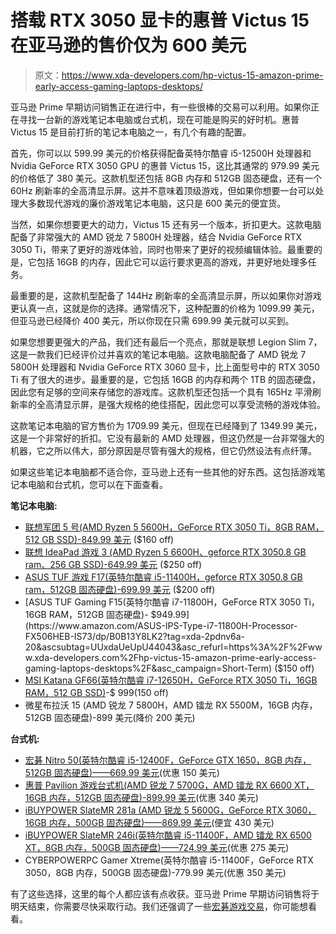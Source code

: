 # 搭载 RTX 3050 显卡的惠普 Victus 15 在亚马逊的售价仅为 600 美元

> 原文：<https://www.xda-developers.com/hp-victus-15-amazon-prime-early-access-gaming-laptops-desktops/>

亚马逊 Prime 早期访问销售正在进行中，有一些很棒的交易可以利用。如果你正在寻找一台新的游戏笔记本电脑或台式机，现在可能是购买的好时机。惠普 Victus 15 是目前打折的笔记本电脑之一，有几个有趣的配置。

首先，你可以以 599.99 美元的价格获得配备英特尔酷睿 i5-12500H 处理器和 Nvidia GeForce RTX 3050 GPU 的惠普 Victus 15，这比其通常的 979.99 美元的价格低了 380 美元。这款机型还包括 8GB 内存和 512GB 固态硬盘，还有一个 60Hz 刷新率的全高清显示屏。这并不意味着顶级游戏，但如果你想要一台可以处理大多数现代游戏的廉价游戏笔记本电脑，这只是 600 美元的便宜货。

当然，如果你想要更大的动力，Victus 15 还有另一个版本，折扣更大。这款电脑配备了非常强大的 AMD 锐龙 7 5800H 处理器，结合 Nvidia GeForce RTX 3050 Ti，带来了更好的游戏体验，同时也带来了更好的视频编辑体验。最重要的是，它包括 16GB 的内存，因此它可以运行要求更高的游戏，并更好地处理多任务。

最重要的是，这款机型配备了 144Hz 刷新率的全高清显示屏，所以如果你对游戏更认真一点，这就是你的选择。通常情况下，这种配置的价格为 1099.99 美元，但亚马逊已经降价 400 美元，所以你现在只需 699.99 美元就可以买到。

如果您想要更强大的产品，我们还有最后一个亮点，那就是联想 Legion Slim 7，这是一款我们已经评价过并喜欢的笔记本电脑。这款电脑配备了 AMD 锐龙 7 5800H 处理器和 Nvidia GeForce RTX 3060 显卡，比上面型号中的 RTX 3050 Ti 有了很大的进步。最重要的是，它包括 16GB 的内存和两个 1TB 的固态硬盘，因此您有足够的空间来存储您的游戏库。这款机型还包括一个具有 165Hz 平滑刷新率的全高清显示屏，是强大规格的绝佳搭配，因此您可以享受流畅的游戏体验。

这款笔记本电脑的官方售价为 1709.99 美元，但现在已经降到了 1349.99 美元，这是一个非常好的折扣。它没有最新的 AMD 处理器，但这仍然是一台非常强大的机器，它之所以伟大，部分原因是尽管有强大的规格，但它仍然设法有点纤薄。

如果这些笔记本电脑都不适合你，亚马逊上还有一些其他的好东西。这包括游戏笔记本电脑和台式机，您可以在下面查看。

**笔记本电脑:**

*   [联想军团 5 号(AMD Ryzen 5 5600H，GeForce RTX 3050 Ti，8GB RAM，512 GB SSD)-849.99 美元](https://www.amazon.com/Lenovo-GeForce-Graphics-Windows-Phantom/dp/B09S5MG6K6?tag=xda-2pdnv6a-20&ascsubtag=UUxdaUeUpU44043&asc_refurl=https%3A%2F%2Fwww.xda-developers.com%2Fhp-victus-15-amazon-prime-early-access-gaming-laptops-desktops%2F&asc_campaign=Short-Term) ($160 off)
*   [联想 IdeaPad 游戏 3 (AMD Ryzen 5 6600H、geforce RTX 3050.8 GB ram、256 GB SSD)-649.99 美元](https://www.amazon.com/Lenovo-IdeaPad-Essential-Computer-Graphics/dp/B09RND1LP2?tag=xda-2pdnv6a-20&ascsubtag=UUxdaUeUpU44043&asc_refurl=https%3A%2F%2Fwww.xda-developers.com%2Fhp-victus-15-amazon-prime-early-access-gaming-laptops-desktops%2F&asc_campaign=Short-Term) ($250 off)
*   [ASUS TUF 游戏 F17(英特尔酷睿 i5-11400H，geforce RTX 3050.8 GB ram，512GB 固态硬盘)-699.99 美元](https://www.amazon.com/ASUS-IPS-Type-i5-11400H-Processor-FX706HCB-ES51/dp/B09SVQY3PF?tag=xda-2pdnv6a-20&ascsubtag=UUxdaUeUpU44043&asc_refurl=https%3A%2F%2Fwww.xda-developers.com%2Fhp-victus-15-amazon-prime-early-access-gaming-laptops-desktops%2F&asc_campaign=Short-Term) ($200 off)
*   [ASUS TUF Gaming F15(英特尔酷睿 i7-11800H，GeForce RTX 3050 Ti，16GB RAM，512GB 固态硬盘)- $949.99](https://www.amazon.com/ASUS-IPS-Type-i7-11800H-Processor-FX506HEB-IS73/dp/B0B13Y8LK2?tag=xda-2pdnv6a-20&ascsubtag=UUxdaUeUpU44043&asc_refurl=https%3A%2F%2Fwww.xda-developers.com%2Fhp-victus-15-amazon-prime-early-access-gaming-laptops-desktops%2F&asc_campaign=Short-Term) ($150 off)
*   [MSI Katana GF66(英特尔酷睿 i7-12650H，GeForce RTX 3050 Ti，16GB RAM，512 GB SSD)](https://www.amazon.com/MSI-Katana-GF66-i7-12650H-RTX3050TI/dp/B08FD8Z37N?tag=xda-2pdnv6a-20&ascsubtag=UUxdaUeUpU44043&asc_refurl=https%3A%2F%2Fwww.xda-developers.com%2Fhp-victus-15-amazon-prime-early-access-gaming-laptops-desktops%2F&asc_campaign=Short-Term)-$ 999(150 off)
*   微星布拉沃 15 (AMD 锐龙 7 5800H，AMD 镭龙 RX 5500M，16GB 内存，512GB 固态硬盘)-899 美元(降价 200 美元)

**台式机:**

*   [宏碁 Nitro 50(英特尔酷睿 i5-12400F，GeForce GTX 1650，8GB 内存，512GB 固态硬盘)——669.99 美元](https://www.amazon.com/Acer-N50-640-UA91-Desktop-i5-12400F-Processor/dp/B09V1JK6H7?tag=xda-2pdnv6a-20&ascsubtag=UUxdaUeUpU44043&asc_refurl=https%3A%2F%2Fwww.xda-developers.com%2Fhp-victus-15-amazon-prime-early-access-gaming-laptops-desktops%2F&asc_campaign=Short-Term)(优惠 150 美元)
*   [惠普 Pavilion 游戏台式机(AMD 锐龙 7 5700G，AMD 镭龙 RX 6600 XT，16GB 内存，512GB 固态硬盘)-899.99 美元](https://www.amazon.com/HP-Processor-Bluetooth-Pre-Built-TG01-2070/dp/B09HKHDV14?tag=xda-2pdnv6a-20&ascsubtag=UUxdaUeUpU44043&asc_refurl=https%3A%2F%2Fwww.xda-developers.com%2Fhp-victus-15-amazon-prime-early-access-gaming-laptops-desktops%2F&asc_campaign=Short-Term)(优惠 340 美元)
*   [iBUYPOWER SlateMR 281a (AMD 锐龙 5 5600G，GeForce RTX 3060，16GB 内存，500GB 固态硬盘)——869.99 美元](https://www.amazon.com/iBUYPOWER-Computer-Desktop-SlateMR-Geforce/dp/B09XJRN7BR?tag=xda-2pdnv6a-20&ascsubtag=UUxdaUeUpU44043&asc_refurl=https%3A%2F%2Fwww.xda-developers.com%2Fhp-victus-15-amazon-prime-early-access-gaming-laptops-desktops%2F&asc_campaign=Short-Term)(便宜 430 美元)
*   [iBUYPOWER SlateMR 246i(英特尔酷睿 i5-11400F，AMD 镭龙 RX 6500 XT，8GB 内存，500GB 固态硬盘)——724.99 美元](https://www.amazon.com/iBUYPOWER-Computer-Desktop-SlateMR-Geforce/dp/B09XJRN7BR?tag=xda-2pdnv6a-20&ascsubtag=UUxdaUeUpU44043&asc_refurl=https%3A%2F%2Fwww.xda-developers.com%2Fhp-victus-15-amazon-prime-early-access-gaming-laptops-desktops%2F&asc_campaign=Short-Term)(优惠 275 美元)
*   CYBERPOWERPC Gamer Xtreme(英特尔酷睿 i5-11400F，GeForce RTX 3050，8GB 内存，500GB 固态硬盘)-779.99 美元(优惠 350 美元)

有了这些选择，这里的每个人都应该有点收获。亚马逊 Prime 早期访问销售将于明天结束，你需要尽快采取行动。我们还强调了一些[宏碁游戏交易](https://www.xda-developers.com/acer-nitro-5-laptop-rtx-graphics-amazon-prime-early-access-sale/)，你可能想看看。